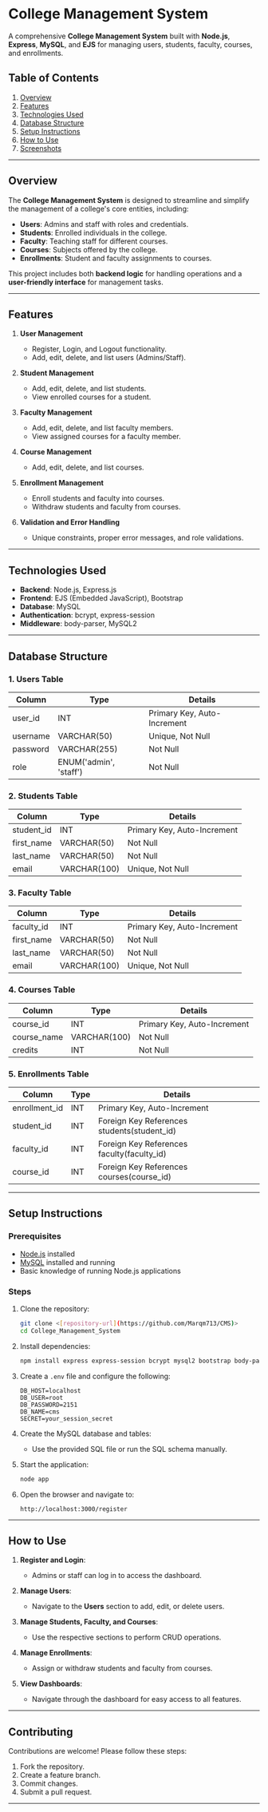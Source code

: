 
# College Management System

A comprehensive **College Management System** built with **Node.js**, **Express**, **MySQL**, and **EJS** for managing users, students, faculty, courses, and enrollments.

## Table of Contents
1. [Overview](#overview)
2. [Features](#features)
3. [Technologies Used](#technologies-used)
4. [Database Structure](#database-structure)
5. [Setup Instructions](#setup-instructions)
6. [How to Use](#how-to-use)
7. [Screenshots](#screenshots)

---

## Overview

The **College Management System** is designed to streamline and simplify the management of a college's core entities, including:
- **Users**: Admins and staff with roles and credentials.
- **Students**: Enrolled individuals in the college.
- **Faculty**: Teaching staff for different courses.
- **Courses**: Subjects offered by the college.
- **Enrollments**: Student and faculty assignments to courses.

This project includes both **backend logic** for handling operations and a **user-friendly interface** for management tasks.

---

## Features

1. **User Management**
   - Register, Login, and Logout functionality.
   - Add, edit, delete, and list users (Admins/Staff).

2. **Student Management**
   - Add, edit, delete, and list students.
   - View enrolled courses for a student.

3. **Faculty Management**
   - Add, edit, delete, and list faculty members.
   - View assigned courses for a faculty member.

4. **Course Management**
   - Add, edit, delete, and list courses.

5. **Enrollment Management**
   - Enroll students and faculty into courses.
   - Withdraw students and faculty from courses.

6. **Validation and Error Handling**
   - Unique constraints, proper error messages, and role validations.

---

## Technologies Used

- **Backend**: Node.js, Express.js
- **Frontend**: EJS (Embedded JavaScript), Bootstrap
- **Database**: MySQL
- **Authentication**: bcrypt, express-session
- **Middleware**: body-parser, MySQL2

---

## Database Structure

### 1. **Users Table**
| Column   | Type          | Details                             |
|----------|---------------|-------------------------------------|
| user_id  | INT           | Primary Key, Auto-Increment         |
| username | VARCHAR(50)   | Unique, Not Null                    |
| password | VARCHAR(255)  | Not Null                            |
| role     | ENUM('admin', 'staff') | Not Null                   |

### 2. **Students Table**
| Column      | Type         | Details                          |
|-------------|--------------|----------------------------------|
| student_id  | INT          | Primary Key, Auto-Increment      |
| first_name  | VARCHAR(50)  | Not Null                         |
| last_name   | VARCHAR(50)  | Not Null                         |
| email       | VARCHAR(100) | Unique, Not Null                 |

### 3. **Faculty Table**
| Column      | Type         | Details                          |
|-------------|--------------|----------------------------------|
| faculty_id  | INT          | Primary Key, Auto-Increment      |
| first_name  | VARCHAR(50)  | Not Null                         |
| last_name   | VARCHAR(50)  | Not Null                         |
| email       | VARCHAR(100) | Unique, Not Null                 |

### 4. **Courses Table**
| Column      | Type          | Details                          |
|-------------|---------------|----------------------------------|
| course_id   | INT           | Primary Key, Auto-Increment      |
| course_name | VARCHAR(100)  | Not Null                         |
| credits     | INT           | Not Null                         |

### 5. **Enrollments Table**
| Column       | Type | Details                                  |
|--------------|------|------------------------------------------|
| enrollment_id| INT  | Primary Key, Auto-Increment              |
| student_id   | INT  | Foreign Key References students(student_id) |
| faculty_id   | INT  | Foreign Key References faculty(faculty_id) |
| course_id    | INT  | Foreign Key References courses(course_id) |

---

## Setup Instructions

### Prerequisites
- [Node.js](https://nodejs.org/) installed
- [MySQL](https://www.mysql.com/) installed and running
- Basic knowledge of running Node.js applications

### Steps

1. Clone the repository:
   ```bash
   git clone <[repository-url](https://github.com/Marqm713/CMS)>
   cd College_Management_System
   ```

2. Install dependencies:
   ```bash
   npm install express express-session bcrypt mysql2 bootstrap body-parser ejs
   ```

3. Create a `.env` file and configure the following:
   ```env
   DB_HOST=localhost
   DB_USER=root
   DB_PASSWORD=2151
   DB_NAME=cms
   SECRET=your_session_secret
   ```

4. Create the MySQL database and tables:
   - Use the provided SQL file or run the SQL schema manually.

5. Start the application:
   ```bash
   node app
   ```

6. Open the browser and navigate to:
   ```
   http://localhost:3000/register
   ```

---

## How to Use

1. **Register and Login**:
   - Admins or staff can log in to access the dashboard.

2. **Manage Users**:
   - Navigate to the **Users** section to add, edit, or delete users.

3. **Manage Students, Faculty, and Courses**:
   - Use the respective sections to perform CRUD operations.

4. **Manage Enrollments**:
   - Assign or withdraw students and faculty from courses.

5. **View Dashboards**:
   - Navigate through the dashboard for easy access to all features.

---

## Contributing

Contributions are welcome! Please follow these steps:
1. Fork the repository.
2. Create a feature branch.
3. Commit changes.
4. Submit a pull request.

---

